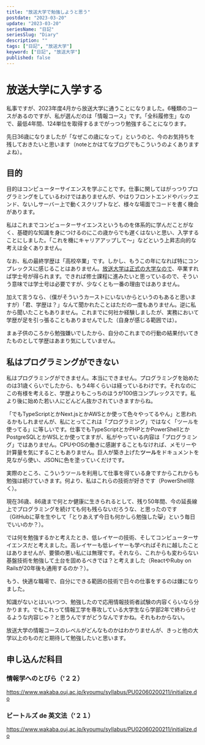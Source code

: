 ```yaml
---
title: "放送大学で勉強しようと思う"
postdate: "2023-03-20"
update: "2023-03-20"
seriesName: "日記"
seriesSlug: "Diary"
description: ""
tags: ["日記", "放送大学"]
keyword: ["日記", "放送大学"]
published: false
---
```


# 放送大学に入学する

私事ですが、2023年度4月から放送大学に通うことになりました。6種類のコースがあるのですが、私が選んだのは「情報コース」です。「全科履修生」なので、最低4年間、124単位を取得するまでがっつり勉強することになります。

先日36歳になりましたが「なぜこの歳になって」というのと、今のお気持ちを残しておきたいと思います（noteとかはてなブログでもこういうのよくありますよね）。

## 目的

目的はコンピューターサイエンスを学ぶことです。仕事に関してはがっつりプログラミングをしているわけではありませんが、やはりフロントエンドやバックエンド、ないしサーバー上で動くスクリプトなど、様々な場面でコードを書く機会があります。

私はこれまでコンピューターサイエンスというものを体系的に学んだことがなく、基礎的な知識を身につけるのにこの歳からでも遅くはないと思い、入学することにしました。「これを機にキャリアアップして～」などという上昇志向的な考えは全くありません。

なお、私の最終学歴は「高校卒業」です。しかし、もうこの年になれば特にコンプレックスに感じることはありません。[放送大学は正式の大学なので](https://togetter.com/li/260510)、卒業すれば学士号が得られます。できれば修士課程に進みたいと思っているので、そういう意味では学士号は必要ですが、少なくとも一番の理由ではありません。

加えて言うなら、（僕がそういうカーストにいないからというのもあると思いますが）「君、学歴は？」なんて聞かれたことはただの一度もありません。逆に私から聞いたこともありません。これまでに何社か経験しましたが、実務において学歴が足を引っ張ることもありませんでした（自身が感じる範囲では）。

まぁ子供のころから勉強嫌いでしたから、自分のこれまでの行動の結果付いてきたものとして学歴はあまり気にしていません。

## 私はプログラミングができない

私はプログラミングができません。本当にできません。プログラミングを始めたのは31歳くらいでしたから、もう4年くらいは経っているわけです。それなのにこの有様を考えると、学歴よりもこっちのほうが100倍コンプレックスです。私より後に始めた若い人にどんどん抜かされていきますからね。

「でもTypeScriptとかNext.jsとかAWSとか使って色々やってるやん」と思われるかもしれませんが、私にとってこれは「プログラミング」ではなく「ツールを使ってる」に等しいです。仕事でもTypeScriptとかPHPとかPowerShellとかPostgreSQLとかWSLとか使ってますが、私がやっている内容は「プログラミング」ではありません。CPUやOSの働きに感謝することもなければ、メモリーや計算量を気にすることもありません。巨人が築き上げた**ツール**をドキュメントを見ながら使い、JSONに色を塗っていくだけです。

<aside>

実際のところ、こういうツールを利用して仕事を得ている身ですからこれからも勉強は続けていきます。何より、私はこれらの技術が好きです（PowerShell除く）。

</aside>

現在36歳、86歳まで何とか健康に生きられるとして、残り50年間、今の延長線上でプログラミングを続けても何も残らないだろうな、と思ったのです（GitHubに草を生やして「とりあえず今日も何かしら勉強した😸」という毎日でいいのか？）。

では何を勉強するかと考えたとき、低レイヤーの技術、そしてコンピューターサイエンスだと考えました。高レイヤーも低レイヤーも学べればそれに越したことはありませんが、要領の悪い私には無理です。それなら、これからも変わらない基盤技術を勉強して土台を固めるべきでは？と考えました（ReactやRuby on Railsが20年後も通用するのか？）。

もう、快適な職場で、自分にできる範囲の技術で日々の仕事をするのは嫌になりました。

<aside>

知識がないとはいいつつ、勉強したので応用情報技術者試験の内容くらいなら分かります。でもこれって情報工学を専攻している大学生なら学部2年で終わらせるような内容じゃ？と思うんですがどうなんですかね。それもわからない。

放送大学の情報コースのレベルがどんなものかはわかりませんが、きっと他の大学以上のものだと期待して勉強したいと思います。

</aside>

## 申し込んだ科目

### 情報学へのとびら（’２２）

https://www.wakaba.ouj.ac.jp/kyoumu/syllabus/PU02060200211/initialize.do

### ビートルズ de 英文法（’２１）

https://www.wakaba.ouj.ac.jp/kyoumu/syllabus/PU02060200211/initialize.do
